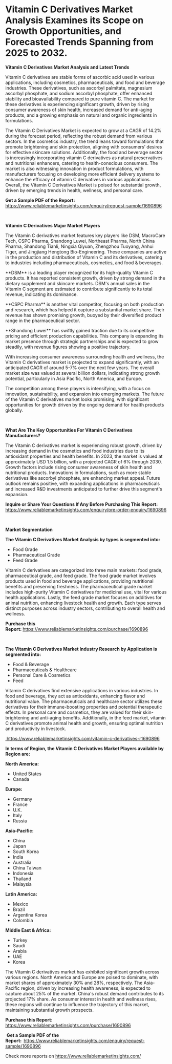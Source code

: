 <p><h1>Vitamin C Derivatives Market Analysis Examines its Scope on Growth Opportunities, and Forecasted Trends Spanning from 2025 to 2032.</h1></p><p><strong>Vitamin C Derivatives Market Analysis and Latest Trends</strong></p>
<p><p>Vitamin C derivatives are stable forms of ascorbic acid used in various applications, including cosmetics, pharmaceuticals, and food and beverage industries. These derivatives, such as ascorbyl palmitate, magnesium ascorbyl phosphate, and sodium ascorbyl phosphate, offer enhanced stability and bioavailability compared to pure vitamin C. The market for these derivatives is experiencing significant growth, driven by rising consumer awareness of skin health, increased demand for anti-aging products, and a growing emphasis on natural and organic ingredients in formulations.</p><p>The Vitamin C Derivatives Market is expected to grow at a CAGR of 14.2% during the forecast period, reflecting the robust demand from various sectors. In the cosmetics industry, the trend leans toward formulations that promote brightening and skin protection, aligning with consumers’ desires for effective skincare solutions. Additionally, the food and beverage sector is increasingly incorporating vitamin C derivatives as natural preservatives and nutritional enhancers, catering to health-conscious consumers. The market is also witnessing innovation in product formulations, with manufacturers focusing on developing more efficient delivery systems to enhance the efficacy of vitamin C derivatives in various applications. Overall, the Vitamin C Derivatives Market is poised for substantial growth, driven by emerging trends in health, wellness, and personal care.</p></p>
<p><strong>Get a Sample PDF of the Report:&nbsp;</strong> <a href="https://www.reliablemarketinsights.com/enquiry/request-sample/1690896?utm_campaign=2606&utm_medium=2&utm_source=Github&utm_content=ia&utm_term=02042025&utm_id=vitamin-c-derivatives">https://www.reliablemarketinsights.com/enquiry/request-sample/1690896</a></p>
<p>&nbsp;</p>
<p><strong>Vitamin C Derivatives Major Market Players</strong></p>
<p><p>The Vitamin C derivatives market features key players like DSM, MacroCare Tech, CSPC Pharma, Shandong Luwei, Northeast Pharma, North China Pharma, Shandong Tianli, Ningxia Qiyuan, Zhengzhou Tuoyang, Anhui Tiger, and Jingjiang Hengtong Bio-Engineering. These companies are active in the production and distribution of Vitamin C and its derivatives, catering to industries including pharmaceuticals, cosmetics, and food & beverages.</p><p>**DSM** is a leading player recognized for its high-quality Vitamin C products. It has reported consistent growth, driven by strong demand in the dietary supplement and skincare markets. DSM's annual sales in the Vitamin C segment are estimated to contribute significantly to its total revenue, indicating its dominance.</p><p>**CSPC Pharma** is another vital competitor, focusing on both production and research, which has helped it capture a substantial market share. Their revenue has shown promising growth, buoyed by their diversified product range in the pharmaceutical sector.</p><p>**Shandong Luwei** has swiftly gained traction due to its competitive pricing and efficient production capabilities. This company is expanding its market presence through strategic partnerships and is expected to grow steadily, with revenue figures showing a positive trajectory.</p><p>With increasing consumer awareness surrounding health and wellness, the Vitamin C derivatives market is projected to expand significantly, with an anticipated CAGR of around 5-7% over the next few years. The overall market size was valued at several billion dollars, indicating strong growth potential, particularly in Asia Pacific, North America, and Europe.</p><p>The competition among these players is intensifying, with a focus on innovation, sustainability, and expansion into emerging markets. The future of the Vitamin C derivatives market looks promising, with significant opportunities for growth driven by the ongoing demand for health products globally.</p></p>
<p>&nbsp;</p>
<p><strong>What Are The Key Opportunities For Vitamin C Derivatives Manufacturers?</strong></p>
<p><p>The Vitamin C derivatives market is experiencing robust growth, driven by increasing demand in the cosmetics and food industries due to its antioxidant properties and health benefits. In 2023, the market is valued at approximately USD 1.5 billion, with a projected CAGR of 6% through 2030. Growth factors include rising consumer awareness of skin health and nutritional products. Innovations in formulations, such as more stable derivatives like ascorbyl phosphate, are enhancing market appeal. Future outlook remains positive, with expanding applications in pharmaceuticals and increased R&D investments anticipated to further drive this segment's expansion.</p></p>
<p><strong>Inquire or Share Your Questions If Any Before Purchasing This Report:</strong> <a href="https://www.reliablemarketinsights.com/enquiry/pre-order-enquiry/1690896?utm_campaign=2606&utm_medium=2&utm_source=Github&utm_content=ia&utm_term=02042025&utm_id=vitamin-c-derivatives">https://www.reliablemarketinsights.com/enquiry/pre-order-enquiry/1690896</a></p>
<p>&nbsp;</p>
<p><strong>Market Segmentation</strong></p>
<p><strong>The Vitamin C Derivatives Market Analysis by types is segmented into:</strong></p>
<p><ul><li>Food Grade</li><li>Pharmaceutical Grade</li><li>Feed Grade</li></ul></p>
<p><p>Vitamin C derivatives are categorized into three main markets: food grade, pharmaceutical grade, and feed grade. The food grade market involves products used in food and beverage applications, providing nutritional benefits and preserving freshness. The pharmaceutical grade market includes high-purity Vitamin C derivatives for medicinal use, vital for various health applications. Lastly, the feed grade market focuses on additives for animal nutrition, enhancing livestock health and growth. Each type serves distinct purposes across industry sectors, contributing to overall health and wellness.</p></p>
<p><strong>Purchase this Report:&nbsp;</strong><a href="https://www.reliablemarketinsights.com/purchase/1690896?utm_campaign=2606&utm_medium=2&utm_source=Github&utm_content=ia&utm_term=02042025&utm_id=vitamin-c-derivatives">https://www.reliablemarketinsights.com/purchase/1690896</a></p>
<p>&nbsp;</p>
<p><strong>The Vitamin C Derivatives Market Industry Research by Application is segmented into:</strong></p>
<p><ul><li>Food & Beverage</li><li>Pharmaceuticals & Healthcare</li><li>Personal Care & Cosmetics</li><li>Feed</li></ul></p>
<p><p>Vitamin C derivatives find extensive applications in various industries. In food and beverage, they act as antioxidants, enhancing flavor and nutritional value. The pharmaceuticals and healthcare sector utilizes these derivatives for their immune-boosting properties and potential therapeutic effects. In personal care and cosmetics, they are valued for their skin-brightening and anti-aging benefits. Additionally, in the feed market, vitamin C derivatives promote animal health and growth, ensuring optimal nutrition and productivity in livestock.</p></p>
<p><a href="https://www.reliablemarketinsights.com/vitamin-c-derivatives-r1690896?utm_campaign=2606&utm_medium=2&utm_source=Github&utm_content=ia&utm_term=02042025&utm_id=vitamin-c-derivatives">&nbsp;https://www.reliablemarketinsights.com/vitamin-c-derivatives-r1690896</a></p>
<p><strong>In terms of Region, the Vitamin C Derivatives Market Players available by Region are:</strong></p>
<p>
    <p> <strong> North America: </strong>
        <ul>
            <li>United States</li>
            <li>Canada</li>
        </ul>
        </p> 
    <p> <strong> Europe: </strong>
        <ul>
            <li>Germany</li>
            <li>France</li>
            <li>U.K.</li>
            <li>Italy</li>
            <li>Russia</li>
        </ul>
        </p> 
    <p> <strong> Asia-Pacific: </strong>
        <ul>
            <li>China</li>
            <li>Japan</li>
            <li>South Korea</li>
            <li>India</li>
            <li>Australia</li>
            <li>China Taiwan</li>
            <li>Indonesia</li>
            <li>Thailand</li>
            <li>Malaysia</li>
        </ul>
        </p> 
    <p> <strong> Latin America: </strong>
        <ul>
            <li>Mexico</li>
            <li>Brazil</li>
            <li>Argentina Korea</li>
            <li>Colombia</li>
        </ul>
        </p> 
    <p> <strong> Middle East & Africa: </strong>
        <ul>
            <li>Turkey</li>
            <li>Saudi</li>
            <li>Arabia</li>
            <li>UAE</li>
            <li>Korea</li>
        </ul>
    </p>
    </p>
<p><p>The Vitamin C derivatives market has exhibited significant growth across various regions. North America and Europe are poised to dominate, with market shares of approximately 30% and 28%, respectively. The Asia-Pacific region, driven by increasing health awareness, is expected to capture about 25% of the market. China's robust demand contributes to its projected 17% share. As consumer interest in health and wellness rises, these regions will continue to influence the trajectory of this market, maintaining substantial growth prospects.</p></p>
<p><strong>Purchase this Report: </strong><a href="https://www.reliablemarketinsights.com/purchase/1690896?utm_campaign=2606&utm_medium=2&utm_source=Github&utm_content=ia&utm_term=02042025&utm_id=vitamin-c-derivatives">https://www.reliablemarketinsights.com/purchase/1690896</a></p>
<p>&nbsp;<strong>Get a Sample PDF of the Report:&nbsp;&nbsp;</strong><a href="https://www.reliablemarketinsights.com/enquiry/request-sample/1690896?utm_campaign=2606&utm_medium=2&utm_source=Github&utm_content=ia&utm_term=02042025&utm_id=vitamin-c-derivatives">https://www.reliablemarketinsights.com/enquiry/request-sample/1690896</a></p>
<p><strong></strong></p>
<p>Check more reports on <a href="https://www.reliablemarketinsights.com/?utm_campaign=2606&utm_medium=2&utm_source=Github&utm_content=ia&utm_term=02042025&utm_id=vitamin-c-derivatives">https://www.reliablemarketinsights.com/</a></p>